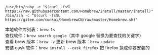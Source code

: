 
`/usr/bin/ruby -e "$(curl -fsSL https://raw.githubusercontent.com/Homebrew/install/master/install)"`   
`/bin/zsh -c "$(curl -fsSL https://gitee.com/cunkai/HomebrewCN/raw/master/Homebrew.sh)"`  




本地软件库列表：`brew ls`  
查找软件：`brew search google`（其中 google 替换为要查找的关键字）  
查看 brew 版本：`brew -v`  更新 brew 版本：`brew update`  
安装 cask 软件：`brew install --cask firefox` 把 firefox 换成你要安装的  

